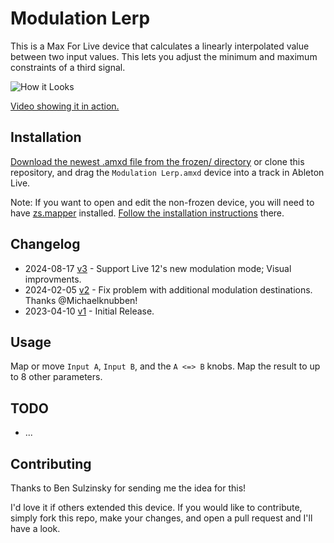 # Modulation Lerp

This is a Max For Live device that calculates a linearly interpolated value between two input values. This lets you adjust the minimum and maximum constraints of a third signal.

![How it Looks](images/device.gif)

[Video showing it in action.](https://www.youtube.com/watch?v=YfRTARPEUME)

## Installation

[Download the newest .amxd file from the frozen/ directory](https://github.com/zsteinkamp/m4l-Modulation-Lerp/raw/main/frozen/) or clone this repository, and drag the `Modulation Lerp.amxd` device into a track in Ableton Live.

Note: If you want to open and edit the non-frozen device, you will need to have [zs.mapper](https://github.com/zsteinkamp/m4l-zs.mapper) installed. [Follow the installation instructions](https://github.com/zsteinkamp/m4l-zs.mapper) there.

## Changelog

* 2024-08-17 [v3](https://github.com/zsteinkamp/m4l-Modulation-Lerp/raw/main/frozen/Modulation%20Lerp%20v3.amxd) - Support Live 12's new modulation mode; Visual improvments.
* 2024-02-05 [v2](https://github.com/zsteinkamp/m4l-Modulation-Lerp/raw/main/frozen/Modulation%20Lerp%20v2.amxd) - Fix problem with additional modulation destinations. Thanks @Michaelknubben!
* 2023-04-10 [v1](https://github.com/zsteinkamp/m4l-Modulation-Lerp/raw/main/frozen/Modulation%20Lerp%20v1.amxd) - Initial Release.

## Usage

Map or move `Input A`, `Input B`, and the `A <=> B` knobs. Map the result to up to 8 other parameters.

## TODO

* ...

## Contributing

Thanks to Ben Sulzinsky for sending me the idea for this!

I'd love it if others extended this device. If you would like to contribute, simply fork this repo, make your changes, and open a pull request and I'll have a look.
